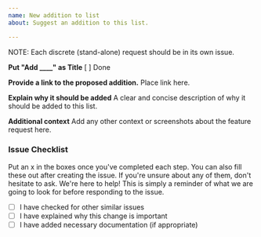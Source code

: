 ```yaml
---
name: New addition to list
about: Suggest an addition to this list.

---
```


NOTE: Each discrete (stand-alone) request should be in its own issue.

**Put "Add ____" as Title**
 [ ] Done

**Provide a link to the proposed addition.**
Place link here.

**Explain why it should be added**
A clear and concise description of why it should be added to this list.

**Additional context**
Add any other context or screenshots about the feature request here.

### Issue Checklist

Put an x in the boxes once you've completed each step. You can also fill these out after creating the issue. If you're unsure about any of them, don't hesitate to ask. We're here to help! This is simply a reminder of what we are going to look for before responding to the issue.

- [ ] I have checked for other similar issues
- [ ] I have explained why this change is important
- [ ] I have added necessary documentation (if appropriate)
